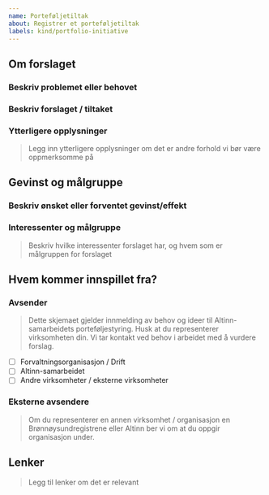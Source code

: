 ```yaml
---
name: Porteføljetiltak
about: Registrer et porteføljetiltak
labels: kind/portfolio-initiative
---
```


## Om forslaget

### Beskriv problemet eller behovet 

### Beskriv forslaget / tiltaket  

### Ytterligere opplysninger
> Legg inn ytterligere opplysninger om det er andre forhold vi bør være oppmerksomme på


## Gevinst og målgruppe

### Beskriv ønsket eller forventet gevinst/effekt 

### Interessenter og målgruppe 
> Beskriv hvilke interessenter forslaget har, og hvem som er målgruppen for forslaget


## Hvem kommer innspillet fra?

### Avsender 
> Dette skjemaet gjelder innmelding av behov og ideer til Altinn-samarbeidets porteføljestyring.
> Husk at du representerer virksomheten din. Vi tar kontakt ved behov i arbeidet med å vurdere forslag.

- [ ] Forvaltningsorganisasjon / Drift
- [ ] Altinn-samarbeidet
- [ ] Andre virksomheter / eksterne virksomheter

### Eksterne avsendere
> Om du representerer en annen virksomhet / organisasjon en Brønnøysundregistrene eller Altinn ber vi om at du oppgir organisasjon under.

## Lenker
> Legg til lenker om det er relevant
